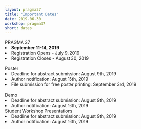 ```yaml
---
layout: pragma37
title: "Important Dates"
date: 2019-06-30
workshop: pragma37
short: dates
---
```


<div class="border37">PRAGMA 37 </div>

<li><strong>September 11-14, 2019</strong></li>
<li>Registration Opens - July 9, 2019</li>
<li>Registration Closes - August 30, 2019</li><br>

<div class="border37">Poster <!--(Chair: Jason Haga and Wassapon "Boom" Watanakeesuntorn) --></div>
<li>Deadline for abstract submission: August 9th, 2019</li>
<li>Author notification: August 16th, 2019</li>
<li>File submission for free poster printing: September 3rd, 2019</li><br>

<div class="border37">Demo <!--(Chair: Kohei Ichikawa)--> </div>
<li>Deadline for abstract submission: August 9th, 2019</li>
<li>Author notification: August 16th, 2019</li>

<div class="border37">Student Workshop Presentations<!--(Chair: Kohei Ichikawa)--> </div>
<li>Deadline for abstract submission: August 9th, 2019</li>
<li>Author notification: August 16th, 2019</li>
